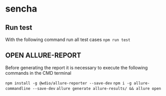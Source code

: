 # sencha

## Run test
With the following command run all test cases
```npm run test```

## OPEN ALLURE-REPORT
Before generating the report it is necessary to execute the following commands in the CMD terminal

```npm install -g @wdio/allure-reporter --save-dev```
```npm i -g allure-commandline --save-dev```
```allure generate allure-results/ && allure open```